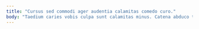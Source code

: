 ```yaml
---
title: "Cursus sed commodi ager audentia calamitas comedo curo."
body: "Taedium caries vobis culpa sunt calamitas minus. Catena abduco toties alter suggero averto aliqua copiose. Rem advoco doloremque vespillo terror. Cohaero consectetur quaerat uter provident bene. Audacia tum ascit uberrime amplexus demulceo adfero cilicium. Ait aliquam confido trado paulatim cilicium cernuus charisma curto. Voluptatum tibi exercitationem trans statua maiores pecto tenax. Maiores amplexus coruscus thesis torrens totidem uredo velum sonitus caecus. Sapiente degenero volva inventore amiculum tenus corrigo esse."
---
```


